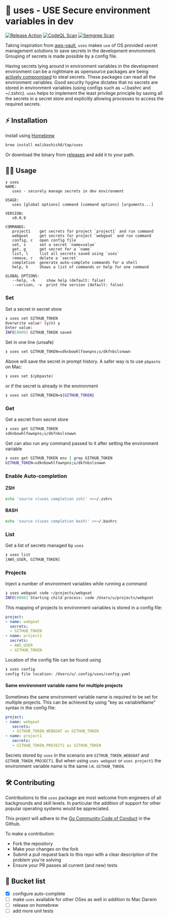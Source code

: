 # 🔐 uses - USE Secure environment variables in dev

[![Release Action](https://github.com/malikashish8/uses/actions/workflows/release.yaml/badge.svg)](https://github.com/malikashish8/uses/actions/workflows/release.yaml)
[![CodeQL Scan](https://github.com/malikashish8/uses/actions/workflows/codeql.yaml/badge.svg?branch=master)](https://github.com/malikashish8/uses/actions/workflows/codeql.yaml)
[![Semgrep Scan](https://github.com/malikashish8/uses/actions/workflows/semgrep.yaml/badge.svg?branch=master)](https://github.com/malikashish8/uses/actions/workflows/semgrep.yaml)

Taking inspiration from [aws-vault](https://github.com/99designs/aws-vaults), `uses` makes `use` of OS provided `s`ecret management solutions to save secrets in the development environment. Grouping of secrets is made possible by a config file.

Having secrets lying around in environment variables in the development environment can be a nightmare as opensource packages are being [actively compromised](https://thehackernews.com/2022/05/pypi-package-ctx-and-php-library-phpass.html) to steal secrets. These packages can read all the environment variables. Good security hygine dictates that no secrets are stored in environment variables (using configs such as ~/.bashrc and ~/.zshrc). `uses` helps to implement the least privilege principle by saving all the secrets in a secret store and explicitly allowing processes to access the required secrets.

## ⚡️ Installation

Install using [Homebrew](https://brew.sh/)

```bash
brew install malikashish8/tap/uses
```

Or download the binary from [releases](https://github.com/malikashish8/uses/releases) and add it to your path.

## 🧑‍💻 Usage

```text
❯ uses                   
NAME:
   uses - securely manage secrets in dev environment

USAGE:
   uses [global options] command [command options] [arguments...]

VERSION:
   v0.0.9

COMMANDS:
   project1    get secrets for project `project1` and run command
   webgoat     get secrets for project `webgoat` and run command
   config, c   open config file
   set, s      set a secret `name=value`
   get, g      get secret for a `name`
   list, l     list all secrets saved using `uses`
   remove, r   delete a `secret`
   completion  generate auto-complete commands for a shell
   help, h     Shows a list of commands or help for one command

GLOBAL OPTIONS:
   --help, -h     show help (default: false)
   --version, -v  print the version (default: false)
```

### Set

Set a secret in secret store

```bash
❯ uses set GITHUB_TOKEN
Overwrite value? (y/n) y
Enter value: 
INFO[0009] GITHUB_TOKEN saved
```

Set in one line (unsafe) 

```bash
❯ uses set GITHUB_TOKEN=sdknbowhlfownpns;s/dkfnbslsnwwn
```

Above will save the secret in prompt history. A safer way is to use `pbpaste` on Mac:

```bash
❯ uses set $(pbpaste)
```

or if the secret is already in the environment

```bash
❯ uses set GITHUB_TOKEN=${GITHUB_TOKEN}
```

### Get

Get a secret from secret store

```bash
❯ uses get GITHUB_TOKEN
sdknbowhlfownpns;s/dkfnbslsnwwn
```

Get can also run any command passed to it after setting the environment variable

```bash
❯ uses get GITHUB_TOKEN env | grep GITHUB_TOKEN
GITHUB_TOKEN=sdknbowhlfownpns;s/dkfnbslsnwwn
```

### Enable Auto-completion

#### ZSH

```bash
echo 'source <(uses completion zsh)' >>~/.zshrc
```

#### BASH

```bash
echo 'source <(uses completion bash)' >>~/.bashrc
```

### List

Get a list of secrets managed by `uses`

```bash
❯ uses list
[AWS_USER, GITHUB_TOKEN]
```

### Projects

Inject a number of environment variables while running a command

```bash
❯ uses webgoat code ~/projects/webgoat
INFO[0000] Starting child process: code /Users/u/projects/webgoat
```

This mapping of projects to environment variables is stored in a config file:

```yaml
project:
- name: webgoat
  secrets:
  - GITHUB_TOKEN
- name: project1
  secrets:
  - AWS_USER
  - GITHUB_TOKEN
```

Location of the config file can be found using

```bash
❯ uses config
config file location: /Users/u/.config/uses/config.yaml
```

#### Same environment variable name for multiple projects

Sometimes the same environment variable name is required to be set for multiple projects. This can be achieved by using "key as variableName" syntax in the config file:

```yaml
project:
- name: webgoat
   secrets:
   - GITHUB_TOKEN_WEBGOAT as GITHUB_TOKEN
- name: project1
   secrets:
   - GITHUB_TOKEN_PROJECT1 as GITHUB_TOKEN
```

Secrets stored by `uses` in the scenario are `GITHUB_TOKEN_WEBGOAT` and `GITHUB_TOKEN_PROJECT1`. But when using `uses webgoat` or `uses project1` the environment variable name is the same i.e. `GITHUB_TOKEN`.

## 🛠 Contributing

Contributions to the `uses` package are most welcome from engineers of all backgrounds and skill levels. In particular the addition of support for other popular operating systems would be appreciated.

This project will adhere to the [Go Community Code of Conduct](https://go.dev/conduct) in the Github.

To make a contribution:

* Fork the repository
* Make your changes on the fork
* Submit a pull request back to this repo with a clear description of the problem you're solving
* Ensure your PR passes all current (and new) tests

## 🌈 Bucket list

* [x] configure auto-complete
* [ ] make `uses` available for other OSes as well in addition to Mac Darwin
* [ ] release on homebrew
* [ ] add more unit tests
